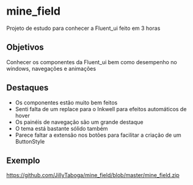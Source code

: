 # mine_field

Projeto de estudo para conhecer a Fluent_ui feito em 3 horas

## Objetivos

Conhecer os componentes da Fluent_ui bem como desempenho no windows, navegações e animações

## Destaques

- Os componentes estão muito bem feitos
- Senti falta de um replace para o Inkwell para efeitos automáticos de hover
- Os painéis de navegação são um grande destaque
- O tema está bastante sólido também
- Parece faltar a extensão nos botões para facilitar a criação de um ButtonStyle


## Exemplo
https://github.com/JillyTaboga/mine_field/blob/master/mine_field.zip
